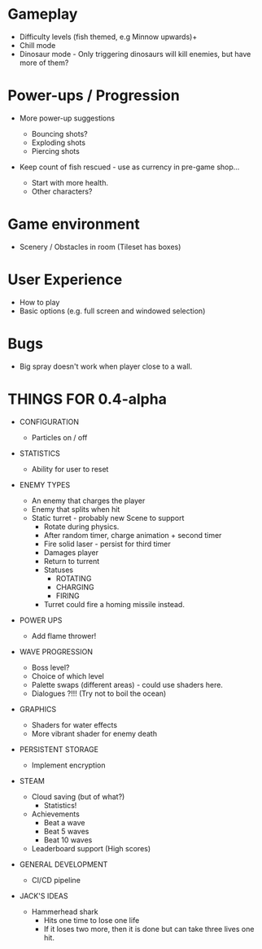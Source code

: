 # Gameplay

* Difficulty levels (fish themed, e.g Minnow upwards)+
* Chill mode
* Dinosaur mode - Only triggering dinosaurs will kill enemies, but have more of them?

# Power-ups / Progression

* More power-up suggestions
  * Bouncing shots?
  * Exploding shots
  * Piercing shots

* Keep count of fish rescued - use as currency in pre-game shop...
  * Start with more health.
  * Other characters?

# Game environment

* Scenery / Obstacles in room (Tileset has boxes)

# User Experience

* How to play
* Basic options (e.g. full screen and windowed selection)

# Bugs

* Big spray doesn't work when player close to a wall.

# THINGS FOR 0.4-alpha

* CONFIGURATION
    * Particles on / off

* STATISTICS
    * Ability for user to reset

* ENEMY TYPES
    * An enemy that charges the player
    * Enemy that splits when hit
    * Static turret - probably new Scene to support
        * Rotate during physics.
        * After random timer, charge animation + second timer
        * Fire solid laser - persist for third timer
        * Damages player
        * Return to turrent
        * Statuses
            * ROTATING
            * CHARGING
            * FIRING
        * Turret could fire a homing missile instead.
        
* POWER UPS
    * Add flame thrower!

* WAVE PROGRESSION
    * Boss level?
    * Choice of which level
    * Palette swaps (different areas) - could use shaders here.
    * Dialogues ?!!! (Try not to boil the ocean)
    
* GRAPHICS
    * Shaders for water effects
    * More vibrant shader for enemy death
    
* PERSISTENT STORAGE
    * Implement encryption
    
* STEAM
    * Cloud saving (but of what?)
        * Statistics!
    * Achievements
        * Beat a wave
        * Beat 5 waves
        * Beat 10 waves
    * Leaderboard support (High scores)
    
* GENERAL DEVELOPMENT
    * CI/CD pipeline
    
* JACK'S IDEAS
    * Hammerhead shark
        * Hits one time to lose one life
        * If it loses two more, then it is done but can take three lives one hit.
        

